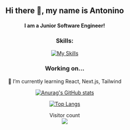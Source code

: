 <div align="center">
  
## Hi there 👋, my name is Antonino
#### I am a Junior Software Engineer!

### Skills:
[![My Skills](https://skillicons.dev/icons?i=ts,js,react,next,tailwind,angular,python,html,css,java,docker)](https://skillicons.dev)
### Working on...

🌱 I’m currently learning React, Next.js, Tailwind 
</div>
<div align="center">
  
  [![Anurag's GitHub stats](https://github-readme-stats-beige-phi.vercel.app/api?username=gepp4&theme=tokyonight)](https://github.com/anuraghazra/github-readme-stats)
  
  [![Top Langs](https://github-readme-stats-beige-phi.vercel.app/api/top-langs/?username=gepp4&layout=compact&theme=tokyonight)](https://github.com/anuraghazra/github-readme-stats) 
 </div>

<p align="center"> 
  Visitor count<br>
  <img src="https://profile-counter.glitch.me/gepp4/count.svg" />
</p>
